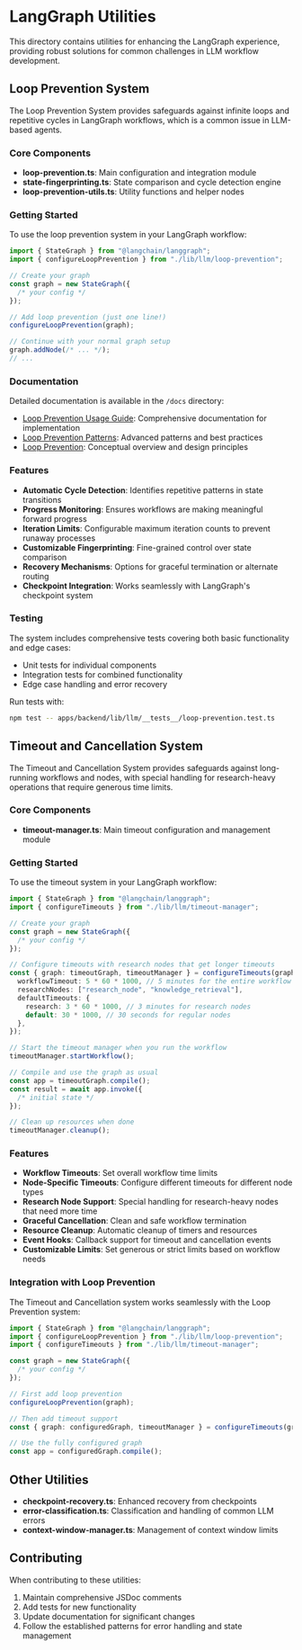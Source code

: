 # LangGraph Utilities

This directory contains utilities for enhancing the LangGraph experience, providing robust solutions for common challenges in LLM workflow development.

## Loop Prevention System

The Loop Prevention System provides safeguards against infinite loops and repetitive cycles in LangGraph workflows, which is a common issue in LLM-based agents.

### Core Components

- **loop-prevention.ts**: Main configuration and integration module
- **state-fingerprinting.ts**: State comparison and cycle detection engine
- **loop-prevention-utils.ts**: Utility functions and helper nodes

### Getting Started

To use the loop prevention system in your LangGraph workflow:

```typescript
import { StateGraph } from "@langchain/langgraph";
import { configureLoopPrevention } from "./lib/llm/loop-prevention";

// Create your graph
const graph = new StateGraph({
  /* your config */
});

// Add loop prevention (just one line!)
configureLoopPrevention(graph);

// Continue with your normal graph setup
graph.addNode(/* ... */);
// ...
```

### Documentation

Detailed documentation is available in the `/docs` directory:

- [Loop Prevention Usage Guide](./docs/loop-prevention-usage.md): Comprehensive documentation for implementation
- [Loop Prevention Patterns](./docs/loop-prevention-patterns.md): Advanced patterns and best practices
- [Loop Prevention](./docs/loop-prevention.md): Conceptual overview and design principles

### Features

- **Automatic Cycle Detection**: Identifies repetitive patterns in state transitions
- **Progress Monitoring**: Ensures workflows are making meaningful forward progress
- **Iteration Limits**: Configurable maximum iteration counts to prevent runaway processes
- **Customizable Fingerprinting**: Fine-grained control over state comparison
- **Recovery Mechanisms**: Options for graceful termination or alternate routing
- **Checkpoint Integration**: Works seamlessly with LangGraph's checkpoint system

### Testing

The system includes comprehensive tests covering both basic functionality and edge cases:

- Unit tests for individual components
- Integration tests for combined functionality
- Edge case handling and error recovery

Run tests with:

```bash
npm test -- apps/backend/lib/llm/__tests__/loop-prevention.test.ts
```

## Timeout and Cancellation System

The Timeout and Cancellation System provides safeguards against long-running workflows and nodes, with special handling for research-heavy operations that require generous time limits.

### Core Components

- **timeout-manager.ts**: Main timeout configuration and management module

### Getting Started

To use the timeout system in your LangGraph workflow:

```typescript
import { StateGraph } from "@langchain/langgraph";
import { configureTimeouts } from "./lib/llm/timeout-manager";

// Create your graph
const graph = new StateGraph({
  /* your config */
});

// Configure timeouts with research nodes that get longer timeouts
const { graph: timeoutGraph, timeoutManager } = configureTimeouts(graph, {
  workflowTimeout: 5 * 60 * 1000, // 5 minutes for the entire workflow
  researchNodes: ["research_node", "knowledge_retrieval"],
  defaultTimeouts: {
    research: 3 * 60 * 1000, // 3 minutes for research nodes
    default: 30 * 1000, // 30 seconds for regular nodes
  },
});

// Start the timeout manager when you run the workflow
timeoutManager.startWorkflow();

// Compile and use the graph as usual
const app = timeoutGraph.compile();
const result = await app.invoke({
  /* initial state */
});

// Clean up resources when done
timeoutManager.cleanup();
```

### Features

- **Workflow Timeouts**: Set overall workflow time limits
- **Node-Specific Timeouts**: Configure different timeouts for different node types
- **Research Node Support**: Special handling for research-heavy nodes that need more time
- **Graceful Cancellation**: Clean and safe workflow termination
- **Resource Cleanup**: Automatic cleanup of timers and resources
- **Event Hooks**: Callback support for timeout and cancellation events
- **Customizable Limits**: Set generous or strict limits based on workflow needs

### Integration with Loop Prevention

The Timeout and Cancellation system works seamlessly with the Loop Prevention system:

```typescript
import { StateGraph } from "@langchain/langgraph";
import { configureLoopPrevention } from "./lib/llm/loop-prevention";
import { configureTimeouts } from "./lib/llm/timeout-manager";

const graph = new StateGraph({
  /* your config */
});

// First add loop prevention
configureLoopPrevention(graph);

// Then add timeout support
const { graph: configuredGraph, timeoutManager } = configureTimeouts(graph);

// Use the fully configured graph
const app = configuredGraph.compile();
```

## Other Utilities

- **checkpoint-recovery.ts**: Enhanced recovery from checkpoints
- **error-classification.ts**: Classification and handling of common LLM errors
- **context-window-manager.ts**: Management of context window limits

## Contributing

When contributing to these utilities:

1. Maintain comprehensive JSDoc comments
2. Add tests for new functionality
3. Update documentation for significant changes
4. Follow the established patterns for error handling and state management
